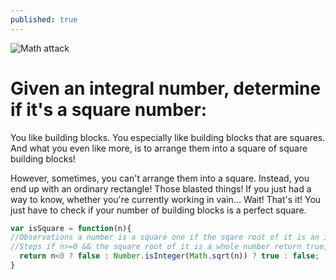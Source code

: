 ```yaml
---
published: true
---
```

<div class="post-img" markdown="1">

![Math attack](https://amp.businessinsider.com/images/56e83e93dd08955e538b45b5-750-563.jpg)
</div>

# Given an integral number, determine if it's a square number:   
   
   
You like building blocks. You especially like building blocks that are squares. And what you even like more, is to arrange them into a square of square building blocks!

However, sometimes, you can't arrange them into a square. Instead, you end up with an ordinary rectangle! Those blasted things! If you just had a way to know, whether you're currently working in vain… Wait! That's it! You just have to check if your number of building blocks is a perfect square.

```javascript
var isSquare = function(n){
//Observations a number is a square one if the sqare root of it is an integer.
//Steps if n>=0 && the square root of it is a whole number return true, else false.
  return n<0 ? false : Number.isInteger(Math.sqrt(n)) ? true : false;
}
```
